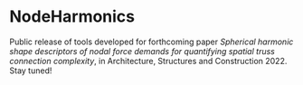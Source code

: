 # NodeHarmonics

Public release of tools developed for forthcoming paper *Spherical harmonic shape descriptors of nodal force demands for quantifying spatial truss connection complexity*, in Architecture, Structures and Construction 2022. Stay tuned!
